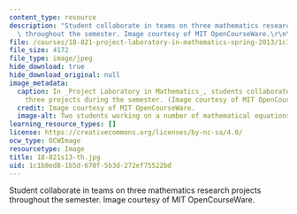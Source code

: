 ```yaml
---
content_type: resource
description: "Student collaborate in teams on three mathematics research projects\
  \ throughout the semester. Image courtesy of MIT OpenCourseWare.\r\n\r\n"
file: /courses/18-821-project-laboratory-in-mathematics-spring-2013/1c1b8ed81b5d670f5b3d272ef75522bd_18-821s13-th.jpg
file_size: 4172
file_type: image/jpeg
hide_download: true
hide_download_original: null
image_metadata:
  caption: In _Project Laboratory in Mathematics_, students collaborate in teams on
    three projects during the semester. (Image courtesy of MIT OpenCourseWare.)
  credit: Image courtesy of MIT OpenCourseWare.
  image-alt: Two students working on a number of mathematical equations on a whiteboard.
learning_resource_types: []
license: https://creativecommons.org/licenses/by-nc-sa/4.0/
ocw_type: OCWImage
resourcetype: Image
title: 18-821s13-th.jpg
uid: 1c1b8ed8-1b5d-670f-5b3d-272ef75522bd
---
```

Student collaborate in teams on three mathematics research projects throughout the semester. Image courtesy of MIT OpenCourseWare.

